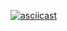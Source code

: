 
[![asciicast](https://asciinema.org/a/OyNNMTGtSaH3S6gMHl78BLdhn.png)](https://asciinema.org/a/OyNNMTGtSaH3S6gMHl78BLdhn)

